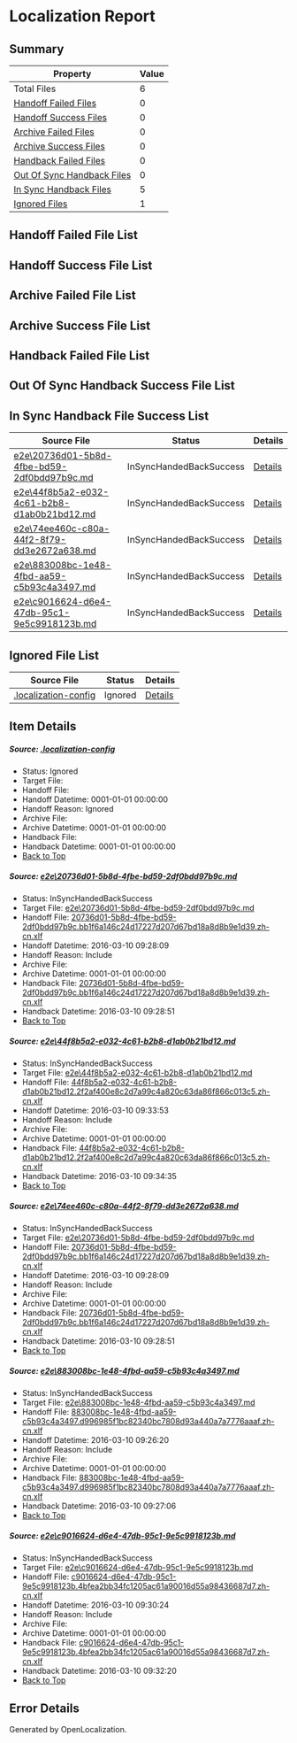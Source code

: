 # <a name='report-top'></a> Localization Report

## Summary
 Property | Value 
 -------- | ----- 
 Total Files | 6
[ Handoff Failed Files ](#handoff-failed-list)| 0
[ Handoff Success Files ](#handoff-success-list)| 0
[ Archive Failed Files ](#archive-failed-list)| 0
[ Archive Success Files ](#archive-success-list)| 0
[ Handback Failed Files ](#handback-failed-list)| 0
[ Out Of Sync Handback Files ](#outofsync-handback-success-list)| 0
[ In Sync Handback Files ](#insync-handback-success-list)| 5
[ Ignored Files ](#ignored-list)| 1

## <a name='handoff-failed-list'></a> Handoff Failed File List

## <a name='handoff-success-list'></a> Handoff Success File List

## <a name='archive-failed-list'></a> Archive Failed File List

## <a name='archive-success-list'></a> Archive Success File List

## <a name='handback-failed-list'></a> Handback Failed File List

## <a name='outofsync-handback-success-list'></a> Out Of Sync Handback Success File List

## <a name='insync-handback-success-list'></a> In Sync Handback File Success List
 Source File | Status | Details 
 ----------- | ------ | ------- 
 [e2e\20736d01-5b8d-4fbe-bd59-2df0bdd97b9c.md](https://github.com/OpenLocalizationTest/oltest/blob/e720dda9d7810a803a957be5ae8f999edb481652/e2e/20736d01-5b8d-4fbe-bd59-2df0bdd97b9c.md) | InSyncHandedBackSuccess | [Details](#25b37a323e1445552ace5464cc39579bfccd2c751)
 [e2e\44f8b5a2-e032-4c61-b2b8-d1ab0b21bd12.md](https://github.com/OpenLocalizationTest/oltest/blob/2248ac3e763df60d2bb8f0b8af35df4ce20a68d0/e2e/44f8b5a2-e032-4c61-b2b8-d1ab0b21bd12.md) | InSyncHandedBackSuccess | [Details](#faf9aa08cc048e9fc87915b3c5a378026753c8b32)
 [e2e\74ee460c-c80a-44f2-8f79-dd3e2672a638.md](https://github.com/OpenLocalizationTest/oltest/blob/2248ac3e763df60d2bb8f0b8af35df4ce20a68d0/e2e/74ee460c-c80a-44f2-8f79-dd3e2672a638.md) | InSyncHandedBackSuccess | [Details](#25b37a323e1445552ace5464cc39579bfccd2c753)
 [e2e\883008bc-1e48-4fbd-aa59-c5b93c4a3497.md](https://github.com/OpenLocalizationTest/oltest/blob/ac7799d8f091784b46c2616df751b8ac5a9651a5/e2e/883008bc-1e48-4fbd-aa59-c5b93c4a3497.md) | InSyncHandedBackSuccess | [Details](#49656f70b87c0e2c78667418311c13604df123e94)
 [e2e\c9016624-d6e4-47db-95c1-9e5c9918123b.md](https://github.com/OpenLocalizationTest/oltest/blob/26cc6dfe79fd4bd82fe38d1a136574f7eb90250c/e2e/c9016624-d6e4-47db-95c1-9e5c9918123b.md) | InSyncHandedBackSuccess | [Details](#7be3f4c95cf057ad95e1b8735a82c5bb66ba56795)

## <a name='ignored-list'></a> Ignored File List
 Source File | Status | Details 
 ----------- | ------ | ------- 
 [.localization-config](https://github.com/OpenLocalizationTest/oltest/blob/2248ac3e763df60d2bb8f0b8af35df4ce20a68d0/.localization-config) | Ignored | [Details](#66aca4b1c2f43b14ec41e0e427345df94af1d5e10)

## Item Details
##### <a name='66aca4b1c2f43b14ec41e0e427345df94af1d5e10'></a> Source: [.localization-config](https://github.com/OpenLocalizationTest/oltest/blob/2248ac3e763df60d2bb8f0b8af35df4ce20a68d0/.localization-config)
* Status: Ignored
* Target File: 
* Handoff File: 
* Handoff Datetime: 0001-01-01 00:00:00
* Handoff Reason: Ignored
* Archive File: 
* Archive Datetime: 0001-01-01 00:00:00
* Handback File: 
* Handback Datetime: 0001-01-01 00:00:00
* [Back to Top](#report-top)

##### <a name='25b37a323e1445552ace5464cc39579bfccd2c751'></a> Source: [e2e\20736d01-5b8d-4fbe-bd59-2df0bdd97b9c.md](https://github.com/OpenLocalizationTest/oltest/blob/e720dda9d7810a803a957be5ae8f999edb481652/e2e/20736d01-5b8d-4fbe-bd59-2df0bdd97b9c.md)
* Status: InSyncHandedBackSuccess
* Target File: [e2e\20736d01-5b8d-4fbe-bd59-2df0bdd97b9c.md](https://github.com/OpenLocalizationTestOrg/oltest.zh-cn/blob/1165e900d5fc9722d53ab5d3855da87c76bcc53b/e2e/20736d01-5b8d-4fbe-bd59-2df0bdd97b9c.md)
* Handoff File: [20736d01-5b8d-4fbe-bd59-2df0bdd97b9c.bb1f6a146c24d17227d207d67bd18a8d8b9e1d39.zh-cn.xlf](https://github.com/OpenLocalizationTestOrg/olhandoff/blob/52ac5b8f582a8f052b2ee89c5efca63a179c925f/ol-handoff/OpenLocalizationTestOrg/oltest.zh-cn/xinjiang/ht/20736d01-5b8d-4fbe-bd59-2df0bdd97b9c.bb1f6a146c24d17227d207d67bd18a8d8b9e1d39.zh-cn.xlf)
* Handoff Datetime: 2016-03-10 09:28:09
* Handoff Reason: Include
* Archive File: 
* Archive Datetime: 0001-01-01 00:00:00
* Handback File: [20736d01-5b8d-4fbe-bd59-2df0bdd97b9c.bb1f6a146c24d17227d207d67bd18a8d8b9e1d39.zh-cn.xlf](https://github.com/OpenLocalizationTestOrg/olhandback/blob/5819e62b07818a15435c86ab6ac016abe97e2f92/ol-handback/OpenLocalizationTestOrg/oltest.zh-cn/xinjiang/ht/20736d01-5b8d-4fbe-bd59-2df0bdd97b9c.bb1f6a146c24d17227d207d67bd18a8d8b9e1d39.zh-cn.xlf)
* Handback Datetime: 2016-03-10 09:28:51
* [Back to Top](#report-top)

##### <a name='faf9aa08cc048e9fc87915b3c5a378026753c8b32'></a> Source: [e2e\44f8b5a2-e032-4c61-b2b8-d1ab0b21bd12.md](https://github.com/OpenLocalizationTest/oltest/blob/2248ac3e763df60d2bb8f0b8af35df4ce20a68d0/e2e/44f8b5a2-e032-4c61-b2b8-d1ab0b21bd12.md)
* Status: InSyncHandedBackSuccess
* Target File: [e2e\44f8b5a2-e032-4c61-b2b8-d1ab0b21bd12.md](https://github.com/OpenLocalizationTestOrg/oltest.zh-cn/blob/1890a843db50229cf45c1530ddb7fa21158e6c8d/e2e/44f8b5a2-e032-4c61-b2b8-d1ab0b21bd12.md)
* Handoff File: [44f8b5a2-e032-4c61-b2b8-d1ab0b21bd12.2f2af400e8c2d7a99c4a820c63da86f866c013c5.zh-cn.xlf](https://github.com/OpenLocalizationTestOrg/olhandoff/blob/a138329fd14b836a71d2eba9fe4cb9d5e8a1ad5f/ol-handoff/OpenLocalizationTestOrg/oltest.zh-cn/xinjiang/ht/44f8b5a2-e032-4c61-b2b8-d1ab0b21bd12.2f2af400e8c2d7a99c4a820c63da86f866c013c5.zh-cn.xlf)
* Handoff Datetime: 2016-03-10 09:33:53
* Handoff Reason: Include
* Archive File: 
* Archive Datetime: 0001-01-01 00:00:00
* Handback File: [44f8b5a2-e032-4c61-b2b8-d1ab0b21bd12.2f2af400e8c2d7a99c4a820c63da86f866c013c5.zh-cn.xlf](https://github.com/OpenLocalizationTestOrg/olhandback/blob/601365deb6d4ccd4394546b1162cf30b12da4e98/ol-handback/OpenLocalizationTestOrg/oltest.zh-cn/xinjiang/ht/44f8b5a2-e032-4c61-b2b8-d1ab0b21bd12.2f2af400e8c2d7a99c4a820c63da86f866c013c5.zh-cn.xlf)
* Handback Datetime: 2016-03-10 09:34:35
* [Back to Top](#report-top)

##### <a name='25b37a323e1445552ace5464cc39579bfccd2c753'></a> Source: [e2e\74ee460c-c80a-44f2-8f79-dd3e2672a638.md](https://github.com/OpenLocalizationTest/oltest/blob/2248ac3e763df60d2bb8f0b8af35df4ce20a68d0/e2e/74ee460c-c80a-44f2-8f79-dd3e2672a638.md)
* Status: InSyncHandedBackSuccess
* Target File: [e2e\20736d01-5b8d-4fbe-bd59-2df0bdd97b9c.md](https://github.com/OpenLocalizationTestOrg/oltest.zh-cn/blob/1165e900d5fc9722d53ab5d3855da87c76bcc53b/e2e/20736d01-5b8d-4fbe-bd59-2df0bdd97b9c.md)
* Handoff File: [20736d01-5b8d-4fbe-bd59-2df0bdd97b9c.bb1f6a146c24d17227d207d67bd18a8d8b9e1d39.zh-cn.xlf](https://github.com/OpenLocalizationTestOrg/olhandoff/blob/52ac5b8f582a8f052b2ee89c5efca63a179c925f/ol-handoff/OpenLocalizationTestOrg/oltest.zh-cn/xinjiang/ht/20736d01-5b8d-4fbe-bd59-2df0bdd97b9c.bb1f6a146c24d17227d207d67bd18a8d8b9e1d39.zh-cn.xlf)
* Handoff Datetime: 2016-03-10 09:28:09
* Handoff Reason: Include
* Archive File: 
* Archive Datetime: 0001-01-01 00:00:00
* Handback File: [20736d01-5b8d-4fbe-bd59-2df0bdd97b9c.bb1f6a146c24d17227d207d67bd18a8d8b9e1d39.zh-cn.xlf](https://github.com/OpenLocalizationTestOrg/olhandback/blob/5819e62b07818a15435c86ab6ac016abe97e2f92/ol-handback/OpenLocalizationTestOrg/oltest.zh-cn/xinjiang/ht/20736d01-5b8d-4fbe-bd59-2df0bdd97b9c.bb1f6a146c24d17227d207d67bd18a8d8b9e1d39.zh-cn.xlf)
* Handback Datetime: 2016-03-10 09:28:51
* [Back to Top](#report-top)

##### <a name='49656f70b87c0e2c78667418311c13604df123e94'></a> Source: [e2e\883008bc-1e48-4fbd-aa59-c5b93c4a3497.md](https://github.com/OpenLocalizationTest/oltest/blob/ac7799d8f091784b46c2616df751b8ac5a9651a5/e2e/883008bc-1e48-4fbd-aa59-c5b93c4a3497.md)
* Status: InSyncHandedBackSuccess
* Target File: [e2e\883008bc-1e48-4fbd-aa59-c5b93c4a3497.md](https://github.com/OpenLocalizationTestOrg/oltest.zh-cn/blob/52c3e240f77a489b214b1eba558e5dda52b581ae/e2e/883008bc-1e48-4fbd-aa59-c5b93c4a3497.md)
* Handoff File: [883008bc-1e48-4fbd-aa59-c5b93c4a3497.d996985f1bc82340bc7808d93a440a7a7776aaaf.zh-cn.xlf](https://github.com/OpenLocalizationTestOrg/olhandoff/blob/6d6d5541b9fb05fb8c363b9f8815d94bd877f6a8/ol-handoff/OpenLocalizationTestOrg/oltest.zh-cn/xinjiang/ht/883008bc-1e48-4fbd-aa59-c5b93c4a3497.d996985f1bc82340bc7808d93a440a7a7776aaaf.zh-cn.xlf)
* Handoff Datetime: 2016-03-10 09:26:20
* Handoff Reason: Include
* Archive File: 
* Archive Datetime: 0001-01-01 00:00:00
* Handback File: [883008bc-1e48-4fbd-aa59-c5b93c4a3497.d996985f1bc82340bc7808d93a440a7a7776aaaf.zh-cn.xlf](https://github.com/OpenLocalizationTestOrg/olhandback/blob/087db86fc9581bf131b9c954fa07d77218a28205/ol-handback/OpenLocalizationTestOrg/oltest.zh-cn/xinjiang/ht/883008bc-1e48-4fbd-aa59-c5b93c4a3497.d996985f1bc82340bc7808d93a440a7a7776aaaf.zh-cn.xlf)
* Handback Datetime: 2016-03-10 09:27:06
* [Back to Top](#report-top)

##### <a name='7be3f4c95cf057ad95e1b8735a82c5bb66ba56795'></a> Source: [e2e\c9016624-d6e4-47db-95c1-9e5c9918123b.md](https://github.com/OpenLocalizationTest/oltest/blob/26cc6dfe79fd4bd82fe38d1a136574f7eb90250c/e2e/c9016624-d6e4-47db-95c1-9e5c9918123b.md)
* Status: InSyncHandedBackSuccess
* Target File: [e2e\c9016624-d6e4-47db-95c1-9e5c9918123b.md](https://github.com/OpenLocalizationTestOrg/oltest.zh-cn/blob/9774f521859b52a96ac9a10467753be5c0c4869e/e2e/c9016624-d6e4-47db-95c1-9e5c9918123b.md)
* Handoff File: [c9016624-d6e4-47db-95c1-9e5c9918123b.4bfea2bb34fc1205ac61a90016d55a98436687d7.zh-cn.xlf](https://github.com/OpenLocalizationTestOrg/olhandoff/blob/cac81ed1632ca48ec172cb381474ff8aa3b20232/ol-handoff/OpenLocalizationTestOrg/oltest.zh-cn/xinjiang/ht/c9016624-d6e4-47db-95c1-9e5c9918123b.4bfea2bb34fc1205ac61a90016d55a98436687d7.zh-cn.xlf)
* Handoff Datetime: 2016-03-10 09:30:24
* Handoff Reason: Include
* Archive File: 
* Archive Datetime: 0001-01-01 00:00:00
* Handback File: [c9016624-d6e4-47db-95c1-9e5c9918123b.4bfea2bb34fc1205ac61a90016d55a98436687d7.zh-cn.xlf](https://github.com/OpenLocalizationTestOrg/olhandback/blob/8acc282c7e6e2597ff637cf71c938e98f2d582a8/ol-handback/OpenLocalizationTestOrg/oltest.zh-cn/xinjiang/ht/c9016624-d6e4-47db-95c1-9e5c9918123b.4bfea2bb34fc1205ac61a90016d55a98436687d7.zh-cn.xlf)
* Handback Datetime: 2016-03-10 09:32:20
* [Back to Top](#report-top)


## Error Details

Generated by OpenLocalization.
